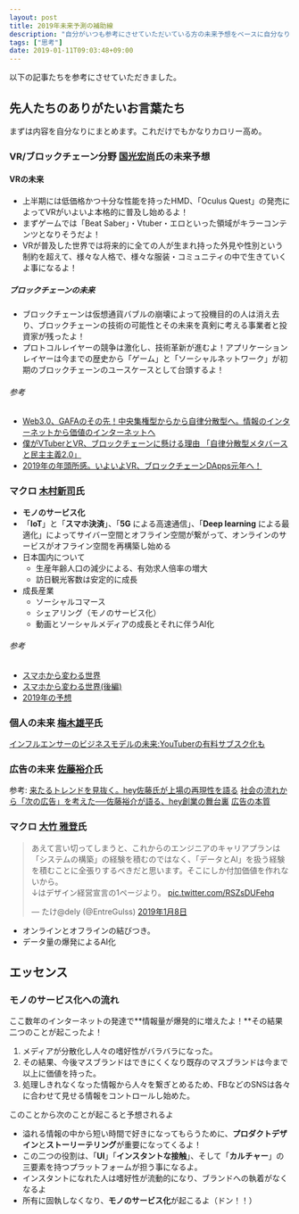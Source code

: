 ```yaml
---
layout: post
title: 2019年未来予測の補助線
description: "自分がいつも参考にさせていただいている方の未来予想をベースに自分なりの解釈を加えていきたいと思います。そして共通する部分をピックアップするなどして自分なりの未来予想としたいと思っています。"
tags: ["思考"]
date: 2019-01-11T09:03:48+09:00
---
```


以下の記事たちを参考にさせていただきました。

## 先人たちのありがたいお言葉たち
まずは内容を自分なりにまとめます。これだけでもかなりカロリー高め。
### VR/ブロックチェーン分野 [国光宏尚](https://twitter.com/hkunimitsu)氏の未来予想
#### VRの未来
- 上半期には低価格かつ十分な性能を持ったHMD、「Oculus Quest」の発売によってVRがいよいよ本格的に普及し始めるよ！
- まずゲームでは「Beat Saber」・Vtuber・エロといった領域がキラーコンテンツとなりそうだよ！
- VRが普及した世界では将来的に全ての人が生まれ持った外見や性別という制約を超えて、様々な人格で、様々な服装・コミュニティの中で生きていくよ事になるよ！
##### ブロックチェーンの未来
- ブロックチェーンは仮想通貨バブルの崩壊によって投機目的の人は消え去り、ブロックチェーンの技術の可能性とその未来を真剣に考える事業者と投資家が残ったよ！
- プロトコルレイヤーの競争は激化し、技術革新が進むよ！アプリケーションレイヤーは今までの歴史から「ゲーム」と「ソーシャルネットワーク」が初期のブロックチェーンのユースケースとして台頭するよ！
###### 参考
- [Web3.0、GAFAのその先！中央集権型からから自律分散型へ。情報のインターネットから価値のインターネットへ](https://note.mu/hkunimitsu/n/n6f0d258ad38e)
- [僕がVTuberとVR、ブロックチェーンに懸ける理由 「自律分散型メタバースと民主主義2.0」](https://note.mu/hkunimitsu/n/n4898e7daea73)
- [2019年の年頭所感。いよいよVR、ブロックチェーンDApps元年へ！](https://note.mu/hkunimitsu/n/n798fe722956e)

### マクロ [木村新司](https://twitter.com/shinzizm2)氏
- **モノのサービス化**
- 「**IoT**」と「**スマホ決済**」、「**5G** による高速通信」、「**Deep learning** による最適化」によってサイバー空間とオフライン空間が繋がって、オンラインのサービスがオフライン空間を再構築し始める
-  日本国内について
	- 生産年齢人口の減少による、有効求人倍率の増大
	- 訪日観光客数は安定的に成長
- 成長産業
	- ソーシャルコマース
	- シェアリング（モノのサービス化）
	- 動画とソーシャルメディアの成長とそれに伴うAI化
###### 参考
- [スマホから変わる世界](https://medium.com/@shinjikimura/%E3%82%B9%E3%83%9E%E3%83%9B%E3%81%8B%E3%82%89%E5%A4%89%E3%82%8F%E3%82%8B%E4%B8%96%E7%95%8C-3a046853576c)
- [スマホから変わる世界(後編)](https://medium.com/@shinjikimura/%E3%82%B9%E3%83%9E%E3%83%9B%E3%81%A7%E5%A4%89%E3%82%8F%E3%82%8B%E4%B8%96%E7%95%8C-%E5%BE%8C%E7%B7%A8-19c2c9156f34)
- [2019年の予想](https://medium.com/@shinjikimura/2019%E5%B9%B4%E3%81%AE%E4%BA%88%E6%83%B3-1adc81454d16)

### 個人の未来 [梅木雄平](https://twitter.com/umekida)氏
[インフルエンサーのビジネスモデルの未来:YouTuberの有料サブスク化も](http://thestartup.jp/?p=18983)

### 広告の未来 [佐藤裕介](https://twitter.com/usksato)氏
参考: [来たるトレンドを見抜く。hey佐藤氏が上場の再現性を語る](https://media.startup-db.com/interview/hey)
[社会の流れから「次の広告」を考えた──佐藤裕介が語る、hey創業の舞台裏](https://forbesjapan.com/articles/detail/23555)
[広告の本質](https://note.mu/hirozawa/n/n25c6c6344a1e)
### マクロ [大竹 雅登](https://twitter.com/EntreGulss)氏
<blockquote class="twitter-tweet" data-lang="ja"><p lang="ja" dir="ltr">あえて言い切ってしまうと、これからのエンジニアのキャリアプランは「システムの構築」の経験を積むのではなく、「データとAI」を扱う経験を積むことに全張りするべきだと思います。そこにしか付加価値を作れないから。<br>↓はデザイン経営宣言の1ページより。 <a href="https://t.co/RSZsDUFehq">pic.twitter.com/RSZsDUFehq</a></p>&mdash; たけ@dely (@EntreGulss) <a href="https://twitter.com/EntreGulss/status/1082660614441447429?ref_src=twsrc%5Etfw">2019年1月8日</a></blockquote>
<script async src="https://platform.twitter.com/widgets.js" charset="utf-8"></script>


- オンラインとオフラインの結びつき。
- データ量の爆発によるAI化


## エッセンス
### モノのサービス化への流れ
ここ数年のインターネットの発達で**情報量が爆発的に増えたよ！**その結果二つのことが起こったよ！
1. メディアが分散化し人々の嗜好性がバラバラになった。
2. その結果、今後マスブランドはできにくくなり既存のマスブランドは今まで以上に価値を持った。
3.  処理しきれなくなった情報から人々を繋ぎとめるため、FBなどのSNSは各々に合わせて見せる情報をコントロールし始めた。

このことから次のことが起こると予想されるよ
- 溢れる情報の中から短い時間で好きになってもらうために、**プロダクトデザイン**と**ストーリーテリング**が重要になってくるよ！
- この二つの役割は、「**UI**」「**インスタントな接触**」、そして「**カルチャー**」の三要素を持つプラットフォームが担う事になるよ。
- インスタントになれた人は嗜好性が流動的になり、ブランドへの執着がなくなるよ
- 所有に固執しなくなり、**モノのサービス化**が起こるよ（ドン！！）
